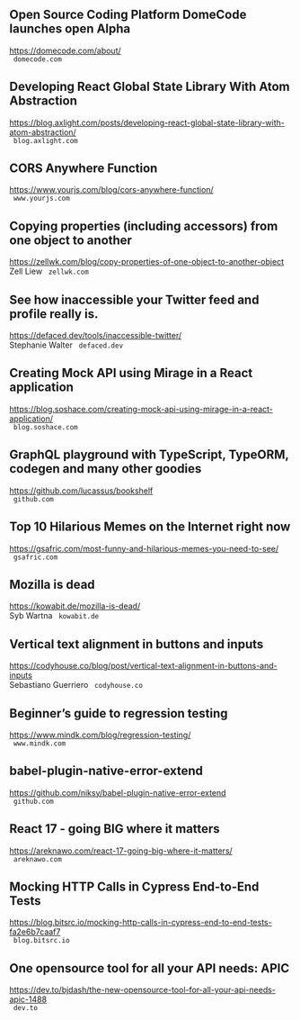 ## Open Source Coding Platform DomeCode launches open Alpha  
https://domecode.com/about/  
 ` domecode.com`
  

## Developing React Global State Library With Atom Abstraction  
https://blog.axlight.com/posts/developing-react-global-state-library-with-atom-abstraction/  
 ` blog.axlight.com`
  

## CORS Anywhere Function  
https://www.yourjs.com/blog/cors-anywhere-function/  
 ` www.yourjs.com`
  

## Copying properties (including accessors) from one object to another  
https://zellwk.com/blog/copy-properties-of-one-object-to-another-object  
Zell Liew ` zellwk.com`
  

## See how inaccessible your Twitter feed and profile really is.  
https://defaced.dev/tools/inaccessible-twitter/  
Stephanie Walter ` defaced.dev`
  

## Creating Mock API using Mirage in a React application  
https://blog.soshace.com/creating-mock-api-using-mirage-in-a-react-application/  
 ` blog.soshace.com`
  

## GraphQL playground with TypeScript, TypeORM, codegen and many other goodies  
https://github.com/lucassus/bookshelf  
 ` github.com`
  

## Top 10 Hilarious Memes on the Internet right now  
https://gsafric.com/most-funny-and-hilarious-memes-you-need-to-see/  
 ` gsafric.com`
  

## Mozilla is dead  
https://kowabit.de/mozilla-is-dead/  
Syb Wartna ` kowabit.de`
  

## Vertical text alignment in buttons and inputs  
https://codyhouse.co/blog/post/vertical-text-alignment-in-buttons-and-inputs  
Sebastiano Guerriero ` codyhouse.co`
  

## Beginner’s guide to regression testing  
https://www.mindk.com/blog/regression-testing/  
 ` www.mindk.com`
  

## babel-plugin-native-error-extend  
https://github.com/niksy/babel-plugin-native-error-extend  
 ` github.com`
  

## React 17 - going BIG where it matters  
https://areknawo.com/react-17-going-big-where-it-matters/  
 ` areknawo.com`
  

## Mocking HTTP Calls in Cypress End-to-End Tests  
https://blog.bitsrc.io/mocking-http-calls-in-cypress-end-to-end-tests-fa2e6b7caaf7  
 ` blog.bitsrc.io`
  

## One opensource tool for all your API needs: APIC  
https://dev.to/bjdash/the-new-opensource-tool-for-all-your-api-needs-apic-1488  
 ` dev.to`
  


